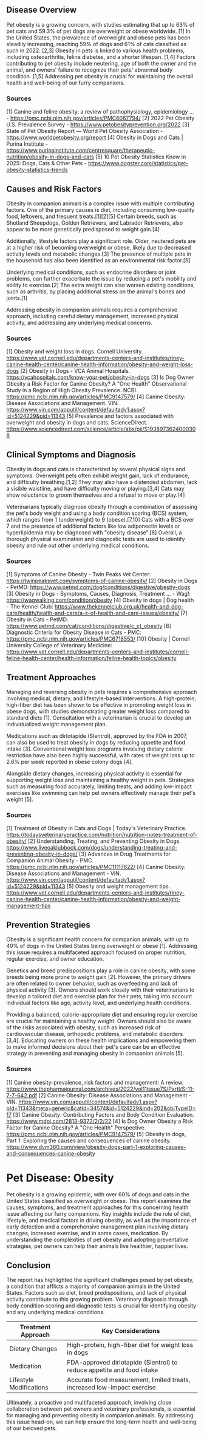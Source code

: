 ## Disease Overview

Pet obesity is a growing concern, with studies estimating that up to 63% of pet cats and 59.3% of pet dogs are overweight or obese worldwide. [1] In the United States, the prevalence of overweight and obese pets has been steadily increasing, reaching 59% of dogs and 61% of cats classified as such in 2022. [2,3] Obesity in pets is linked to various health problems, including osteoarthritis, feline diabetes, and a shorter lifespan. [1,4] Factors contributing to pet obesity include neutering, age of both the owner and the animal, and owners' failure to recognize their pets' abnormal body condition. [1,5] Addressing pet obesity is crucial for maintaining the overall health and well-being of our furry companions.

### Sources
[1] Canine and feline obesity: a review of pathophysiology, epidemiology ... - https://pmc.ncbi.nlm.nih.gov/articles/PMC6067794/
[2] 2022 Pet Obesity U.S. Prevalence Survey - https://www.petobesityprevention.org/2022
[3] State of Pet Obesity Report — World Pet Obesity Association - https://www.worldpetobesity.org/report
[4] Obesity in Dogs and Cats | Purina Institute - https://www.purinainstitute.com/centresquare/therapeutic-nutrition/obesity-in-dogs-and-cats
[5] 10 Pet Obesity Statistics Know in 2025: Dogs, Cats & Other Pets - https://www.dogster.com/statistics/pet-obesity-statistics-trends

## Causes and Risk Factors

Obesity in companion animals is a complex issue with multiple contributing factors. One of the primary causes is diet, including consuming low-quality food, leftovers, and frequent treats.[1][2][5] Certain breeds, such as Shetland Sheepdogs, Golden Retrievers, and Labrador Retrievers, also appear to be more genetically predisposed to weight gain.[4] 

Additionally, lifestyle factors play a significant role. Older, neutered pets are at a higher risk of becoming overweight or obese, likely due to decreased activity levels and metabolic changes.[3] The presence of multiple pets in the household has also been identified as an environmental risk factor.[5]

Underlying medical conditions, such as endocrine disorders or joint problems, can further exacerbate the issue by reducing a pet's mobility and ability to exercise.[2] The extra weight can also worsen existing conditions, such as arthritis, by placing additional stress on the animal's bones and joints.[1]

Addressing obesity in companion animals requires a comprehensive approach, including careful dietary management, increased physical activity, and addressing any underlying medical concerns.

### Sources
[1] Obesity and weight loss in dogs. Cornell University. https://www.vet.cornell.edu/departments-centers-and-institutes/riney-canine-health-center/canine-health-information/obesity-and-weight-loss-dogs
[2] Obesity in Dogs - VCA Animal Hospitals. https://vcahospitals.com/know-your-pet/obesity-in-dogs
[3] Is Dog Owner Obesity a Risk Factor for Canine Obesity? A "One Health" Observational Study in a Region of High Obesity Prevalence. NCBI. https://pmc.ncbi.nlm.nih.gov/articles/PMC9147579/
[4] Canine Obesity: Disease Associations and Management. VIN. https://www.vin.com/apputil/content/defaultadv1.aspx?id=5124229&pid=11343
[5] Prevalence and factors associated with overweight and obesity in dogs and cats. ScienceDirect. https://www.sciencedirect.com/science/article/abs/pii/S1938973624000308

## Clinical Symptoms and Diagnosis

Obesity in dogs and cats is characterized by several physical signs and symptoms. Overweight pets often exhibit weight gain, lack of endurance, and difficulty breathing.[1,2] They may also have a distended abdomen, lack a visible waistline, and have difficulty moving or playing.[3,4] Cats may show reluctance to groom themselves and a refusal to move or play.[4] 

Veterinarians typically diagnose obesity through a combination of assessing the pet's body weight and using a body condition scoring (BCS) system, which ranges from 1 (underweight) to 9 (obese).[7,10] Cats with a BCS over 7 and the presence of additional factors like low adiponectin levels or hyperlipidemia may be diagnosed with "obesity disease".[8] Overall, a thorough physical examination and diagnostic tests are used to identify obesity and rule out other underlying medical conditions.

### Sources
[1] Symptoms of Canine Obesity - Twin Peaks Vet Center: https://twinpeaksvet.com/symptoms-of-canine-obesity/
[2] Obesity in Dogs - PetMD: https://www.petmd.com/dog/conditions/digestive/obesity-dogs
[3] Obesity in Dogs - Symptoms, Causes, Diagnosis, Treatment ... - Wag!: https://wagwalking.com/condition/obesity
[4] Obesity in dogs | Dog health - The Kennel Club: https://www.thekennelclub.org.uk/health-and-dog-care/health/health-and-care/a-z-of-health-and-care-issues/obesity/
[7] Obesity in Cats - PetMD: https://www.petmd.com/cat/conditions/digestive/c_ct_obesity
[8] Diagnostic Criteria for Obesity Disease in Cats - PMC: https://pmc.ncbi.nlm.nih.gov/articles/PMC6718553/
[10] Obesity | Cornell University College of Veterinary Medicine: https://www.vet.cornell.edu/departments-centers-and-institutes/cornell-feline-health-center/health-information/feline-health-topics/obesity

## Treatment Approaches

Managing and reversing obesity in pets requires a comprehensive approach involving medical, dietary, and lifestyle-based interventions. A high-protein, high-fiber diet has been shown to be effective in promoting weight loss in obese dogs, with studies demonstrating greater weight loss compared to standard diets [1]. Consultation with a veterinarian is crucial to develop an individualized weight management plan.

Medications such as dirlotapide (Slentrol), approved by the FDA in 2007, can also be used to treat obesity in dogs by reducing appetite and food intake [3]. Conventional weight loss programs involving dietary calorie restriction have also been highly successful, with rates of weight loss up to 2.6% per week reported in obese colony dogs [4].

Alongside dietary changes, increasing physical activity is essential for supporting weight loss and maintaining a healthy weight in pets. Strategies such as measuring food accurately, limiting treats, and adding low-impact exercises like swimming can help pet owners effectively manage their pet's weight [5].

### Sources
[1] Treatment of Obesity in Cats and Dogs | Today's Veterinary Practice. https://todaysveterinarypractice.com/nutrition/nutrition-notes-treatment-of-obesity/
[2] Understanding, Treating, and Preventing Obesity in Dogs. https://www.liveoaklubbock.com/dogs/understanding-treating-and-preventing-obesity-in-dogs/
[3] Advances in Drug Treatments for Companion Animal Obesity - PMC. https://pmc.ncbi.nlm.nih.gov/articles/PMC11117622/
[4] Canine Obesity: Disease Associations and Management - VIN. https://www.vin.com/apputil/content/defaultadv1.aspx?id=5124229&pid=11343
[5] Obesity and weight management tips. https://www.vet.cornell.edu/departments-centers-and-institutes/riney-canine-health-center/canine-health-information/obesity-and-weight-management-tips

## Prevention Strategies

Obesity is a significant health concern for companion animals, with up to 40% of dogs in the United States being overweight or obese [1]. Addressing this issue requires a multifaceted approach focused on proper nutrition, regular exercise, and owner education.

Genetics and breed predispositions play a role in canine obesity, with some breeds being more prone to weight gain [2]. However, the primary drivers are often related to owner behavior, such as overfeeding and lack of physical activity [3]. Owners should work closely with their veterinarians to develop a tailored diet and exercise plan for their pets, taking into account individual factors like age, activity level, and underlying health conditions.

Providing a balanced, calorie-appropriate diet and ensuring regular exercise are crucial for maintaining a healthy weight. Owners should also be aware of the risks associated with obesity, such as increased risk of cardiovascular disease, orthopedic problems, and metabolic disorders [3,4]. Educating owners on these health implications and empowering them to make informed decisions about their pet's care can be an effective strategy in preventing and managing obesity in companion animals [5].

### Sources
[1] Canine obesity-prevalence, risk factors and management: A review. https://www.thepharmajournal.com/archives/2022/vol11issue7S/PartI/S-11-7-7-642.pdf
[2] Canine Obesity: Disease Associations and Management - VIN. https://www.vin.com/apputil/content/defaultadv1.aspx?pId=11343&meta=generic&catId=34574&id=5124229&ind=202&objTypeID=17
[3] Canine Obesity: Contributing Factors and Body Condition Evaluation. https://www.mdpi.com/2813-9372/2/2/22
[4] Is Dog Owner Obesity a Risk Factor for Canine Obesity? A "One Health" Perspective. https://pmc.ncbi.nlm.nih.gov/articles/PMC9147579/
[5] Obesity in dogs, Part 1: Exploring the causes and consequences of canine obesity. https://www.dvm360.com/view/obesity-dogs-part-1-exploring-causes-and-consequences-canine-obesity

# Pet Disease: Obesity

Pet obesity is a growing epidemic, with over 60% of dogs and cats in the United States classified as overweight or obese. This report examines the causes, symptoms, and treatment approaches for this concerning health issue affecting our furry companions. Key insights include the role of diet, lifestyle, and medical factors in driving obesity, as well as the importance of early detection and a comprehensive management plan involving dietary changes, increased exercise, and in some cases, medication. By understanding the complexities of pet obesity and adopting preventative strategies, pet owners can help their animals live healthier, happier lives.

## Conclusion

The report has highlighted the significant challenges posed by pet obesity, a condition that afflicts a majority of companion animals in the United States. Factors such as diet, breed predispositions, and lack of physical activity contribute to this growing problem. Veterinary diagnosis through body condition scoring and diagnostic tests is crucial for identifying obesity and any underlying medical conditions. 

| Treatment Approach | Key Considerations |
| --- | --- |
| Dietary Changes | High-protein, high-fiber diet for weight loss in dogs |
| Medication | FDA-approved dirlotapide (Slentrol) to reduce appetite and food intake |
| Lifestyle Modifications | Accurate food measurement, limited treats, increased low-impact exercise |

Ultimately, a proactive and multifaceted approach, involving close collaboration between pet owners and veterinary professionals, is essential for managing and preventing obesity in companion animals. By addressing this issue head-on, we can help ensure the long-term health and well-being of our beloved pets.